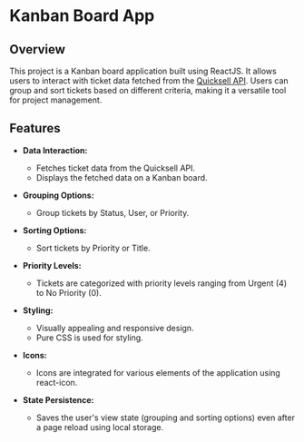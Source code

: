 # Kanban Board App

## Overview

This project is a Kanban board application built using ReactJS. It allows users to interact with ticket data fetched from the [Quicksell API](https://api.quicksell.co/v1/internal/frontend-assignment). Users can group and sort tickets based on different criteria, making it a versatile tool for project management.

## Features

- **Data Interaction:**

  - Fetches ticket data from the Quicksell API.
  - Displays the fetched data on a Kanban board.

- **Grouping Options:**

  - Group tickets by Status, User, or Priority.

- **Sorting Options:**

  - Sort tickets by Priority or Title.

- **Priority Levels:**

  - Tickets are categorized with priority levels ranging from Urgent (4) to No Priority (0).

- **Styling:**

  - Visually appealing and responsive design.
  - Pure CSS is used for styling.

- **Icons:**

  - Icons are integrated for various elements of the application using react-icon.

- **State Persistence:**
  - Saves the user's view state (grouping and sorting options) even after a page reload using local storage.


